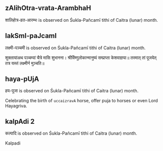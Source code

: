 ## zAlihOtra-vrata-ArambhaH

शालिहोत्र-व्रत-आरम्भः is observed on Śukla-Pañcamī tithi of Caitra (lunar) month.



## lakSmI-paJcamI

लक्ष्मी-पञ्चमी is observed on Śukla-Pañcamī tithi of Caitra (lunar) month.



शुक्लायांअथ पञ्चम्यां चैत्रे मासि शुभानना।
श्रीर्विष्णुलोकान्मानुष्यं सम्प्राप्ता केशवाज्ञया॥
तस्मात् तां पूजयेत् तत्र यस्तं लक्ष्मीर्न मुञ्चति॥

## haya-pUjA

हय-पूजा is observed on Śukla-Pañcamī tithi of Caitra (lunar) month.

Celebrating the birth of `uccaizravA` horse, offer puja to horses or even Lord Hayagriva.

## kalpAdi 2

कल्पादि is observed on Śukla-Pañcamī tithi of Caitra (lunar) month.

Kalpadi

